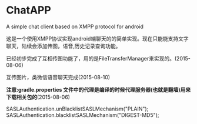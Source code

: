 # ChatAPP
A simple chat client  based on XMPP protocol for android

这是一个使用XMPP协议实现android端聊天的的简单实现。现在只能能支持文字聊天，陆续会添加传图，语音,历史记录查询功能。

已经初步完成了互相传图功能了，用的是FileTransferManager来实现的。(2015-08-06)

互传图片，类微信语音聊天完成(2015-08-10)

<b>注意:gradle.properties 文件中的代理是编译的时候代理服务器(也就是翻墙)用来下载相关包的</b>(2015-08-06)

SASLAuthentication.unBlacklistSASLMechanism("PLAIN");
SASLAuthentication.blacklistSASLMechanism("DIGEST-MD5");

